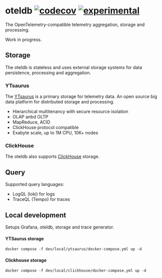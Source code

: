 # oteldb [![codecov](https://img.shields.io/codecov/c/github/go-faster/oteldb?label=cover)](https://codecov.io/gh/go-faster/oteldb) [![experimental](https://img.shields.io/badge/-experimental-blueviolet)](https://go-faster.org/docs/projects/status#experimental)

The OpenTelemetry-compatible telemetry aggregation, storage and processing.

Work in progress.

## Storage

The oteldb is stateless and uses external storage systems for data persistence, processing and aggregation.

### YTsaurus

The [YTsaurus](https://ytsaurus.tech/) is a primary storage for telemetry data.
An open source big data platform for distributed storage and processing.

- Hierarchical multitenancy with secure resource isolation
- OLAP anbd OLTP
- MapReduce, ACID
- ClickHouse protocol compatible
- Exabyte scale, up to 1M CPU, 10K+ nodes

### ClickHouse

The oteldb also supports [ClickHouse](https://clickhouse.com/) storage.

## Query

Supported query languages:
- LogQL (loki) for logs
- TraceQL (Tempo) for traces

## Local development

Setups Grafana, oteldb, storage and trace generator.

#### YTSaurus storage

```shell
docker compose -f dev/local/ytsaurus/docker-compose.yml up -d
```

#### Clickhouse storage

```shell
docker compose -f dev/local/clickhouse/docker-compose.yml up -d
```
